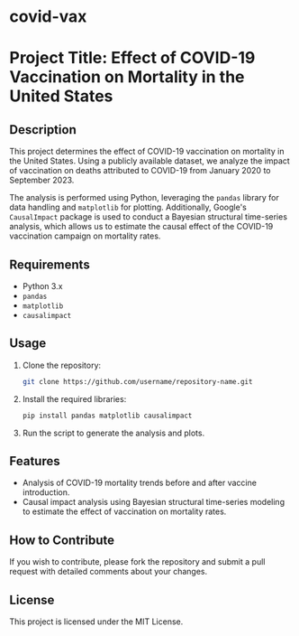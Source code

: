 # covid-vax

# Project Title: Effect of COVID-19 Vaccination on Mortality in the United States

## Description
This project determines the effect of COVID-19 vaccination on mortality in the United States. Using a publicly available dataset, we analyze the impact of vaccination on deaths attributed to COVID-19 from January 2020 to September 2023.

The analysis is performed using Python, leveraging the `pandas` library for data handling and `matplotlib` for plotting. Additionally, Google's `CausalImpact` package is used to conduct a Bayesian structural time-series analysis, which allows us to estimate the causal effect of the COVID-19 vaccination campaign on mortality rates.

## Requirements
- Python 3.x
- `pandas`
- `matplotlib`
- `causalimpact`

## Usage
1. Clone the repository:
   ```sh
   git clone https://github.com/username/repository-name.git
   ```
2. Install the required libraries:
   ```sh
   pip install pandas matplotlib causalimpact
   ```
3. Run the script to generate the analysis and plots.

## Features
- Analysis of COVID-19 mortality trends before and after vaccine introduction.
- Causal impact analysis using Bayesian structural time-series modeling to estimate the effect of vaccination on mortality rates.

## How to Contribute
If you wish to contribute, please fork the repository and submit a pull request with detailed comments about your changes.

## License
This project is licensed under the MIT License.
